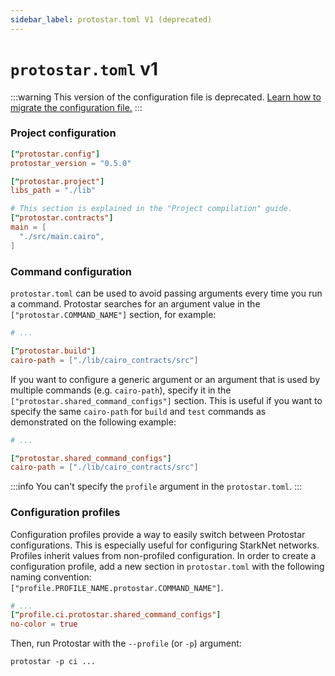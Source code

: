 ```yaml
---
sidebar_label: protostar.toml V1 (deprecated)
---
```


# `protostar.toml` v1

:::warning
This version of the configuration file is deprecated.  [Learn how to migrate the configuration file.](/docs/tutorials/project-initialization/protostar-toml-v2#migrating-from-protostartoml-v1)
:::

### Project configuration
```toml title="'protostar.toml' is required"
["protostar.config"]
protostar_version = "0.5.0"

["protostar.project"]
libs_path = "./lib"         

# This section is explained in the "Project compilation" guide.
["protostar.contracts"]
main = [
  "./src/main.cairo",
]

```
### Command configuration

`protostar.toml` can be used to avoid passing arguments every time you run a command. Protostar searches for an argument value in the `["protostar.COMMAND_NAME"]` section, for example:
```toml title="protostar.toml"
# ...

["protostar.build"]
cairo-path = ["./lib/cairo_contracts/src"]
```


If you want to configure a generic argument or an argument that is used by multiple commands (e.g. `cairo-path`), specify it in the `["protostar.shared_command_configs"]` section. This is useful if you want to specify the same `cairo-path` for `build` and `test` commands as demonstrated on the following example:

```toml title="protostar.toml"
# ...

["protostar.shared_command_configs"]
cairo-path = ["./lib/cairo_contracts/src"]
```

:::info
You can't specify the `profile` argument in the `protostar.toml`.
:::

### Configuration profiles
Configuration profiles provide a way to easily switch between Protostar configurations. This is especially useful for configuring StarkNet networks. Profiles inherit values from non-profiled configuration. In order to create a configuration profile, add a new section in `protostar.toml` with the following naming convention:<br/>  `["profile.PROFILE_NAME.protostar.COMMAND_NAME"]`.

```toml title="protostar.toml"
# ...
["profile.ci.protostar.shared_command_configs"]
no-color = true
```
Then, run Protostar with the `--profile` (or `-p`) argument:
```shell
protostar -p ci ...

```